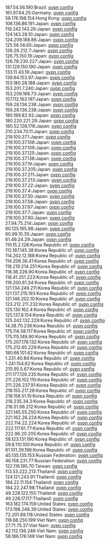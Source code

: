 187.54.56.190:Brazil: [ovpn config](vpn/187_54_56_190.ovpn)  
161.97.64.25:Germany: [ovpn config](vpn/161_97_64_25.ovpn)  
58.176.198.154:Hong Kong: [ovpn config](vpn/58_176_198_154.ovpn)  
106.136.86.191:Japan: [ovpn config](vpn/106_136_86_191.ovpn)  
119.242.143.26:Japan: [ovpn config](vpn/119_242_143_26.ovpn)  
124.143.28.10:Japan: [ovpn config](vpn/124_143_28_10.ovpn)  
124.209.188.86:Japan: [ovpn config](vpn/124_209_188_86.ovpn)  
125.56.56.65:Japan: [ovpn config](vpn/125_56_56_65.ovpn)  
126.28.212.7:Japan: [ovpn config](vpn/126_28_212_7.ovpn)  
126.75.150.19:Japan: [ovpn config](vpn/126_75_150_19.ovpn)  
126.78.230.227:Japan: [ovpn config](vpn/126_78_230_227.ovpn)  
131.129.150.190:Japan: [ovpn config](vpn/131_129_150_190.ovpn)  
133.11.43.19:Japan: [ovpn config](vpn/133_11_43_19.ovpn)  
138.64.153.97:Japan: [ovpn config](vpn/138_64_153_97.ovpn)  
153.180.28.188:Japan: [ovpn config](vpn/153_180_28_188.ovpn)  
153.201.7.240:Japan: [ovpn config](vpn/153_201_7_240.ovpn)  
153.209.168.73:Japan: [ovpn config](vpn/153_209_168_73.ovpn)  
157.112.163.197:Japan: [ovpn config](vpn/157_112_163_197.ovpn)  
159.28.136.238:Japan: [ovpn config](vpn/159_28_136_238.ovpn)  
159.28.136.238:Japan: [ovpn config](vpn/159_28_136_238.ovpn)  
180.199.82.92:Japan: [ovpn config](vpn/180_199_82_92.ovpn)  
180.220.221.29:Japan: [ovpn config](vpn/180_220_221_29.ovpn)  
180.52.128.178:Japan: [ovpn config](vpn/180_52_128_178.ovpn)  
210.234.70.11:Japan: [ovpn config](vpn/210_234_70_11.ovpn)  
219.100.37.1:Japan: [ovpn config](vpn/219_100_37_1.ovpn)  
219.100.37.108:Japan: [ovpn config](vpn/219_100_37_108.ovpn)  
219.100.37.109:Japan: [ovpn config](vpn/219_100_37_109.ovpn)  
219.100.37.125:Japan: [ovpn config](vpn/219_100_37_125.ovpn)  
219.100.37.138:Japan: [ovpn config](vpn/219_100_37_138.ovpn)  
219.100.37.19:Japan: [ovpn config](vpn/219_100_37_19.ovpn)  
219.100.37.205:Japan: [ovpn config](vpn/219_100_37_205.ovpn)  
219.100.37.211:Japan: [ovpn config](vpn/219_100_37_211.ovpn)  
219.100.37.213:Japan: [ovpn config](vpn/219_100_37_213.ovpn)  
219.100.37.22:Japan: [ovpn config](vpn/219_100_37_22.ovpn)  
219.100.37.4:Japan: [ovpn config](vpn/219_100_37_4.ovpn)  
219.100.37.50:Japan: [ovpn config](vpn/219_100_37_50.ovpn)  
219.100.37.58:Japan: [ovpn config](vpn/219_100_37_58.ovpn)  
219.100.37.67:Japan: [ovpn config](vpn/219_100_37_67.ovpn)  
219.100.37.7:Japan: [ovpn config](vpn/219_100_37_7.ovpn)  
219.100.37.90:Japan: [ovpn config](vpn/219_100_37_90.ovpn)  
27.94.75.214:Japan: [ovpn config](vpn/27_94_75_214.ovpn)  
60.125.195.98:Japan: [ovpn config](vpn/60_125_195_98.ovpn)  
60.99.10.35:Japan: [ovpn config](vpn/60_99_10_35.ovpn)  
61.46.24.29:Japan: [ovpn config](vpn/61_46_24_29.ovpn)  
110.15.2.128:Korea Republic of: [ovpn config](vpn/110_15_2_128.ovpn)  
112.187.145.38:Korea Republic of: [ovpn config](vpn/112_187_145_38.ovpn)  
114.202.12.188:Korea Republic of: [ovpn config](vpn/114_202_12_188.ovpn)  
114.206.36.41:Korea Republic of: [ovpn config](vpn/114_206_36_41.ovpn)  
118.219.214.251:Korea Republic of: [ovpn config](vpn/118_219_214_251.ovpn)  
118.36.226.90:Korea Republic of: [ovpn config](vpn/118_36_226_90.ovpn)  
118.41.251.223:Korea Republic of: [ovpn config](vpn/118_41_251_223.ovpn)  
119.200.61.34:Korea Republic of: [ovpn config](vpn/119_200_61_34.ovpn)  
121.134.249.211:Korea Republic of: [ovpn config](vpn/121_134_249_211.ovpn)  
121.137.215.193:Korea Republic of: [ovpn config](vpn/121_137_215_193.ovpn)  
121.146.202.10:Korea Republic of: [ovpn config](vpn/121_146_202_10.ovpn)  
123.212.211.232:Korea Republic of: [ovpn config](vpn/123_212_211_232.ovpn)  
125.130.162.4:Korea Republic of: [ovpn config](vpn/125_130_162_4.ovpn)  
125.137.8.154:Korea Republic of: [ovpn config](vpn/125_137_8_154.ovpn)  
125.242.132.229:Korea Republic of: [ovpn config](vpn/125_242_132_229.ovpn)  
14.38.70.236:Korea Republic of: [ovpn config](vpn/14_38_70_236.ovpn)  
175.114.58.117:Korea Republic of: [ovpn config](vpn/175_114_58_117.ovpn)  
175.115.149.90:Korea Republic of: [ovpn config](vpn/175_115_149_90.ovpn)  
175.207.176.132:Korea Republic of: [ovpn config](vpn/175_207_176_132.ovpn)  
175.212.65.229:Korea Republic of: [ovpn config](vpn/175_212_65_229.ovpn)  
180.66.101.62:Korea Republic of: [ovpn config](vpn/180_66_101_62.ovpn)  
1.231.40.84:Korea Republic of: [ovpn config](vpn/1_231_40_84.ovpn)  
1.241.154.62:Korea Republic of: [ovpn config](vpn/1_241_154_62.ovpn)  
210.95.5.67:Korea Republic of: [ovpn config](vpn/210_95_5_67.ovpn)  
211.177.129.235:Korea Republic of: [ovpn config](vpn/211_177_129_235.ovpn)  
211.226.102.110:Korea Republic of: [ovpn config](vpn/211_226_102_110.ovpn)  
211.226.237.91:Korea Republic of: [ovpn config](vpn/211_226_237_91.ovpn)  
218.155.217.28:Korea Republic of: [ovpn config](vpn/218_155_217_28.ovpn)  
218.158.51.10:Korea Republic of: [ovpn config](vpn/218_158_51_10.ovpn)  
218.235.34.3:Korea Republic of: [ovpn config](vpn/218_235_34_3.ovpn)  
218.51.98.212:Korea Republic of: [ovpn config](vpn/218_51_98_212.ovpn)  
221.145.55.250:Korea Republic of: [ovpn config](vpn/221_145_55_250.ovpn)  
221.162.26.224:Korea Republic of: [ovpn config](vpn/221_162_26_224.ovpn)  
222.114.22.224:Korea Republic of: [ovpn config](vpn/222_114_22_224.ovpn)  
222.117.61.77:Korea Republic of: [ovpn config](vpn/222_117_61_77.ovpn)  
222.96.20.205:Korea Republic of: [ovpn config](vpn/222_96_20_205.ovpn)  
58.123.131.190:Korea Republic of: [ovpn config](vpn/58_123_131_190.ovpn)  
59.8.110.100:Korea Republic of: [ovpn config](vpn/59_8_110_100.ovpn)  
61.101.39.198:Korea Republic of: [ovpn config](vpn/61_101_39_198.ovpn)  
45.135.135.153:Russian Federation: [ovpn config](vpn/45_135_135_153.ovpn)  
46.158.231.77:Russian Federation: [ovpn config](vpn/46_158_231_77.ovpn)  
122.116.195.70:Taiwan: [ovpn config](vpn/122_116_195_70.ovpn)  
113.53.222.213:Thailand: [ovpn config](vpn/113_53_222_213.ovpn)  
124.121.243.91:Thailand: [ovpn config](vpn/124_121_243_91.ovpn)  
184.22.11.154:Thailand: [ovpn config](vpn/184_22_11_154.ovpn)  
184.22.247.98:Thailand: [ovpn config](vpn/184_22_247_98.ovpn)  
49.228.122.155:Thailand: [ovpn config](vpn/49_228_122_155.ovpn)  
49.228.17.117:Thailand: [ovpn config](vpn/49_228_17_117.ovpn)  
163.182.174.159:United States: [ovpn config](vpn/163_182_174_159.ovpn)  
173.198.248.39:United States: [ovpn config](vpn/173_198_248_39.ovpn)  
72.201.89.118:United States: [ovpn config](vpn/72_201_89_118.ovpn)  
118.68.250.199:Viet Nam: [ovpn config](vpn/118_68_250_199.ovpn)  
27.71.75.37:Viet Nam: [ovpn config](vpn/27_71_75_37.ovpn)  
42.112.136.246:Viet Nam: [ovpn config](vpn/42_112_136_246.ovpn)  
58.186.176.149:Viet Nam: [ovpn config](vpn/58_186_176_149.ovpn)  
